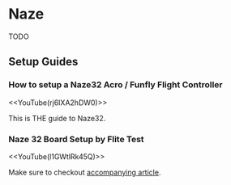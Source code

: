 # Naze

TODO

## Setup Guides

### How to setup a Naze32 Acro / Funfly Flight Controller

<<YouTube(rj6IXA2hDW0)>>

This is THE guide to Naze32.

### Naze 32 Board Setup by Flite Test

<<YouTube(l1GWtlRk45Q)>>

Make sure to checkout [accompanying article](http://flitetest.com/articles/naze-32-board-setup).